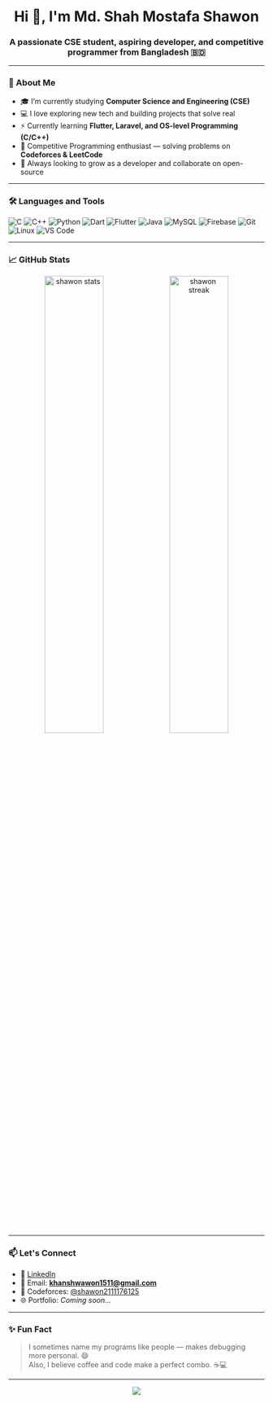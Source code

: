<h1 align="center">Hi 👋, I'm Md. Shah Mostafa Shawon</h1>
<h3 align="center">A passionate CSE student, aspiring developer, and competitive programmer from Bangladesh 🇧🇩</h3>

---

### 💫 About Me

- 🎓 I’m currently studying **Computer Science and Engineering (CSE)**
- 💻 I love exploring new tech and building projects that solve real
- ⚡ Currently learning **Flutter, Laravel, and OS-level Programming (C/C++)**
- 🚀 Competitive Programming enthusiast — solving problems on **Codeforces & LeetCode**
- 📘 Always looking to grow as a developer and collaborate on open-source

---

### 🛠️ Languages and Tools

![C](https://img.shields.io/badge/C-00599C?style=flat&logo=c&logoColor=white)
![C++](https://img.shields.io/badge/C++-00599C?style=flat&logo=c%2B%2B&logoColor=white)
![Python](https://img.shields.io/badge/Python-3776AB?style=flat&logo=python&logoColor=white)
![Dart](https://img.shields.io/badge/Dart-0175C2?style=flat&logo=dart&logoColor=white)
![Flutter](https://img.shields.io/badge/Flutter-02569B?style=flat&logo=flutter&logoColor=white)
![Java](https://img.shields.io/badge/Java-007396?style=flat&logo=java&logoColor=white)
![MySQL](https://img.shields.io/badge/MySQL-4479A1?style=flat&logo=mysql&logoColor=white)
![Firebase](https://img.shields.io/badge/Firebase-FFCA28?style=flat&logo=firebase&logoColor=black)
![Git](https://img.shields.io/badge/Git-F05032?style=flat&logo=git&logoColor=white)
![Linux](https://img.shields.io/badge/Linux-FCC624?style=flat&logo=linux&logoColor=black)
![VS Code](https://img.shields.io/badge/VSCode-007ACC?style=flat&logo=visual-studio-code&logoColor=white)

---

### 📈 GitHub Stats

<p align="center">
  <img src="https://github-readme-stats.vercel.app/api?username=shah-shawon&show_icons=true&theme=radical" alt="shawon stats" width="48%" />
  <img src="https://github-readme-streak-stats.herokuapp.com/?user=shah-shawon&theme=radical" alt="shawon streak" width="48%" />
</p>

---

### 📫 Let's Connect

- 🔗 [LinkedIn](https://www.linkedin.com/in/md-shah-mostafa-shawon)
- 📧 Email: **khanshwawon1511@gmail.com**
- 🧠 Codeforces: [@shawon2111176125](https://codeforces.com/profile/shawon2111176125)
- 🌐 Portfolio: *Coming soon...*

---

### ✨ Fun Fact

> I sometimes name my programs like people — makes debugging more personal. 😄  
> Also, I believe coffee and code make a perfect combo. ☕💻

---

<p align="center">
  <img src="https://capsule-render.vercel.app/api?type=waving&color=0:2F80ED,100:56CC9D&height=120&section=footer"/>
</p>
